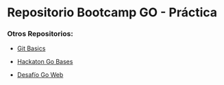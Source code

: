 # Repositorio Bootcamp GO - Práctica

### Otros Repositorios:
- [Git Basics](https://github.com/tinchourteaga-ml/bcgo6-git-basics)

- [Hackaton Go Bases](https://github.com/tinchourteaga-ml/hackaton-go-bases-martin-urteaga)

- [Desafío Go Web](https://github.com/tinchourteaga-ml/desafio-go-web-martin-urteaga)
